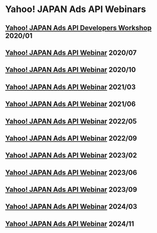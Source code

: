 # Yahoo! JAPAN Ads API Webinars

## [Yahoo! JAPAN Ads API Developers Workshop](./202001_workshop/) 2020/01
## [Yahoo! JAPAN Ads API Webinar](./202007_webinar/) 2020/07
## [Yahoo! JAPAN Ads API Webinar](./202010_webinar/) 2020/10
## [Yahoo! JAPAN Ads API Webinar](./202103_webinar/) 2021/03
## [Yahoo! JAPAN Ads API Webinar](./202106_webinar/) 2021/06
## [Yahoo! JAPAN Ads API Webinar](./202205_webinar/) 2022/05
## [Yahoo! JAPAN Ads API Webinar](./202209_webinar/) 2022/09
## [Yahoo! JAPAN Ads API Webinar](./202302_webinar/) 2023/02
## [Yahoo! JAPAN Ads API Webinar](./202306_webinar/) 2023/06
## [Yahoo! JAPAN Ads API Webinar](./202309_webinar/) 2023/09
## [Yahoo! JAPAN Ads API Webinar](./202403_webinar/) 2024/03
## [Yahoo! JAPAN Ads API Webinar](./202411_webinar/) 2024/11
